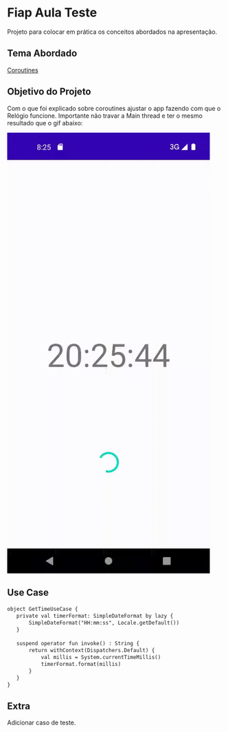 # Fiap Aula Teste
Projeto para colocar em prática os conceitos abordados na apresentação.

## Tema Abordado
[Coroutines](https://docs.google.com/presentation/d/1ulPO9nMRkBTW0fJb7CWlqsG7NzzGmImDJCyEu2_3_x8/edit#slide=id.p)

## Objetivo do Projeto
Com o que foi explicado sobre coroutines ajustar o app fazendo com que o Relógio funcione.
Importante não travar a Main thread e ter o mesmo resultado que o gif abaixo:

![](/resources/timer.gif)

## Use Case
```
object GetTimeUseCase {
   private val timerFormat: SimpleDateFormat by lazy {
       SimpleDateFormat("HH:mm:ss", Locale.getDefault())
   }

   suspend operator fun invoke() : String {
       return withContext(Dispatchers.Default) {
           val millis = System.currentTimeMillis()
           timerFormat.format(millis)
       }
   }
}
```

## Extra
Adicionar caso de teste.
